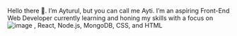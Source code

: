  Hello there 👋. I’m Ayturul, but you can call me Ayti.
I’m an aspiring Front-End Web Developer currently learning and honing my skills with a focus on ![image](https://github.com/ajummer/ajummer/assets/142006703/f55495dc-dc8c-42a6-94f8-fecd28c73ce7)
, React, Node.js, MongoDB, CSS, and HTML
